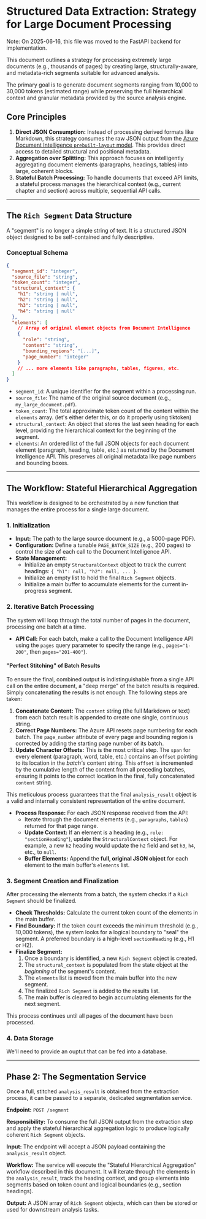 # Structured Data Extraction: Strategy for Large Document Processing

Note: On 2025-06-16, this file was moved to the FastAPI backend for implementation.

This document outlines a strategy for processing extremely large documents (e.g., thousands of pages) by creating large, structurally-aware, and metadata-rich segments suitable for advanced analysis.

The primary goal is to generate document segments ranging from 10,000 to 30,000 tokens (estimated range) while preserving the full hierarchical context and granular metadata provided by the source analysis engine.

## Core Principles

1.  **Direct JSON Consumption:** Instead of processing derived formats like Markdown, this strategy consumes the raw JSON output from the [Azure Document Intelligence `prebuilt-layout` model](https://learn.microsoft.com/en-us/azure/ai-services/document-intelligence/prebuilt/layout?view=doc-intel-4.0.0&tabs=rest%2Csample-code#document-structure-layout-analysis). This provides direct access to detailed structural and positional metadata.
2.  **Aggregation over Splitting:** This approach focuses on intelligently aggregating document elements (paragraphs, headings, tables) into large, coherent blocks.
3.  **Stateful Batch Processing:** To handle documents that exceed API limits, a stateful process manages the hierarchical context (e.g., current chapter and section) across multiple, sequential API calls.

---

## The `Rich Segment` Data Structure

A "segment" is no longer a simple string of text. It is a structured JSON object designed to be self-contained and fully descriptive.

### Conceptual Schema

```json
{
  "segment_id": "integer",
  "source_file": "string",
  "token_count": "integer",
  "structural_context": {
    "h1": "string | null",
    "h2": "string | null",
    "h3": "string | null",
    "h4": "string | null"
  },
  "elements": [
    // Array of original element objects from Document Intelligence
    {
      "role": "string",
      "content": "string",
      "bounding_regions": "[...]",
      "page_number": "integer"
    }
    // ... more elements like paragraphs, tables, figures, etc.
  ]
}
```

- `segment_id`: A unique identifier for the segment within a processing run.
- `source_file`: The name of the original source document (e.g., `my_large_document.pdf`).
- `token_count`: The total approximate token count of the content within the `elements` array. (let's either defer this, or do it properly using tiktoken)
- `structural_context`: An object that stores the last seen heading for each level, providing the hierarchical context for the beginning of the segment.
- `elements`: An ordered list of the full JSON objects for each document element (paragraph, heading, table, etc.) as returned by the Document Intelligence API. This preserves all original metadata like page numbers and bounding boxes.

---

## The Workflow: Stateful Hierarchical Aggregation

This workflow is designed to be orchestrated by a new function that manages the entire process for a single large document.

### 1. Initialization

- **Input:** The path to the large source document (e.g., a 5000-page PDF).
- **Configuration:** Define a tunable `PAGE_BATCH_SIZE` (e.g., 200 pages) to control the size of each call to the Document Intelligence API.
- **State Management:**
  - Initialize an empty `StructuralContext` object to track the current headings: `{ "h1": null, "h2": null, ... }`.
  - Initialize an empty list to hold the final `Rich Segment` objects.
  - Initialize a main buffer to accumulate elements for the current in-progress segment.

### 2. Iterative Batch Processing

The system will loop through the total number of pages in the document, processing one batch at a time.

- **API Call:** For each batch, make a call to the Document Intelligence API using the `pages` query parameter to specify the range (e.g., `pages="1-200"`, then `pages="201-400"`).

#### "Perfect Stitching" of Batch Results

To ensure the final, combined output is indistinguishable from a single API call on the entire document, a "deep merge" of the batch results is required. Simply concatenating the results is not enough. The following steps are taken:

1.  **Concatenate Content:** The `content` string (the full Markdown or text) from each batch result is appended to create one single, continuous string.
2.  **Correct Page Numbers:** The Azure API resets page numbering for each batch. The `page_number` attribute of every page and bounding region is corrected by adding the starting page number of its batch.
3.  **Update Character Offsets:** This is the most critical step. The `span` for every element (paragraph, word, table, etc.) contains an `offset` pointing to its location in the _batch's_ content string. This `offset` is incremented by the cumulative length of the content from all preceding batches, ensuring it points to the correct location in the final, fully concatenated `content` string.

This meticulous process guarantees that the final `analysis_result` object is a valid and internally consistent representation of the entire document.

- **Process Response:** For each JSON response received from the API:
  - Iterate through the document elements (e.g., `paragraphs`, `tables`) returned for that page range.
  - **Update Context:** If an element is a heading (e.g., `role: "sectionHeading"`), update the `StructuralContext` object. For example, a new `h2` heading would update the `h2` field and set `h3`, `h4`, etc., to `null`.
  - **Buffer Elements:** Append the **full, original JSON object** for each element to the main buffer's `elements` list.

### 3. Segment Creation and Finalization

After processing the elements from a batch, the system checks if a `Rich Segment` should be finalized.

- **Check Thresholds:** Calculate the current token count of the elements in the main buffer.
- **Find Boundary:** If the token count exceeds the minimum threshold (e.g., 10,000 tokens), the system looks for a logical boundary to "seal" the segment. A preferred boundary is a high-level `sectionHeading` (e.g., H1 or H2).
- **Finalize Segment:**
  1.  Once a boundary is identified, a new `Rich Segment` object is created.
  2.  The `structural_context` is populated from the state object at the _beginning_ of the segment's content.
  3.  The `elements` list is moved from the main buffer into the new segment.
  4.  The finalized `Rich Segment` is added to the results list.
  5.  The main buffer is cleared to begin accumulating elements for the next segment.

This process continues until all pages of the document have been processed.

### 4. Data Storage

We'll need to provide an ouptut that can be fed into a database.

---

## Phase 2: The Segmentation Service

Once a full, stitched `analysis_result` is obtained from the extraction process, it can be passed to a separate, dedicated segmentation service.

**Endpoint:** `POST /segment`

**Responsibility:** To consume the full JSON output from the extraction step and apply the stateful hierarchical aggregation logic to produce logically coherent `Rich Segment` objects.

**Input:** The endpoint will accept a JSON payload containing the `analysis_result` object.

**Workflow:** The service will execute the "Stateful Hierarchical Aggregation" workflow described in this document. It will iterate through the elements in the `analysis_result`, track the heading context, and group elements into segments based on token count and logical boundaries (e.g., section headings).

**Output:** A JSON array of `Rich Segment` objects, which can then be stored or used for downstream analysis tasks.
